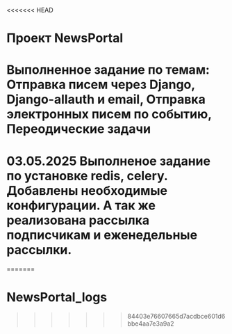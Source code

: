<<<<<<< HEAD
# Проект NewsPortal
# Выполненное задание по темам: Отправка писем через Django, Django-allauth и email, Отправка электронных писем по событию, Переодические задачи
# 03.05.2025 Выполненое задание по установке redis, celery. Добавлены необходимые конфигурации. А так же реализована рассылка подписчикам и еженедельные рассылки.
=======
# NewsPortal_logs
>>>>>>> 84403e76607665d7acdbce601d6bbe4aa7e3a9a2
